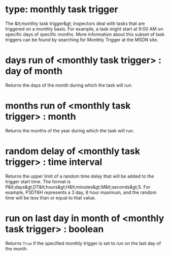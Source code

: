 # type: monthly task trigger

The &amp;lt;monthly task trigger&amp;gt; inspectors deal with tasks that are triggered on a monthly basis. For example, a task might start at 9:00 AM on specific days of specific months. More information about this subset of task triggers can be found by searching for Monthly Trigger at the MSDN site.

# days run of &lt;monthly task trigger&gt; : day of month

Returns the days of the month during which the task will run.

# months run of &lt;monthly task trigger&gt; : month

Returns  the months of the year during which the task will run.

# random delay of &lt;monthly task trigger&gt; : time interval

Returns the upper limit of a random time delay that will be added to the trigger start time. The format is P&amp;lt;days&amp;gt;DT&amp;lt;hours&amp;gt;H&amp;lt;minutes&amp;gt;M&amp;lt;seconds&amp;gt;S. For example, P3DT6H represents a 3 day, 6 hour maximum, and the random time will be less than or equal to that value.

# run on last day in month of &lt;monthly task trigger&gt; : boolean

Returns `True` if the specified monthly trigger is set to run on the last day of the month.
